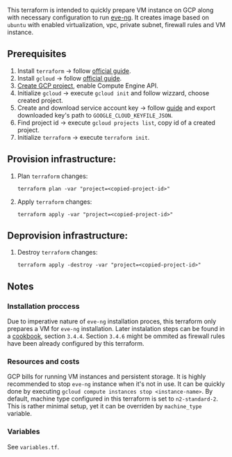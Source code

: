 This terraform is intended to quickly prepare VM instance on GCP along with necessary configuration to run [eve-ng](https://www.eve-ng.net/).
It creates image based on `ubuntu` with enabled virtualization, vpc, private subnet, firewall rules and VM instance.

## Prerequisites
1. Install `terraform` -> follow [official guide](https://developer.hashicorp.com/terraform/install).
2. Install `gcloud` -> follow [official guide](https://cloud.google.com/sdk/docs/install).
3. [Create GCP project](https://cloud.google.com/resource-manager/docs/creating-managing-projects), enable Compute Engine API.
4. Initialize `gcloud` -> execute `gcloud init` and follow wizzard, choose created project.
5. Create and download service account key -> follow [guide](https://cloud.google.com/iam/docs/keys-create-delete) and export downloaded key's path to `GOOGLE_CLOUD_KEYFILE_JSON`.
6. Find project id -> execute `gcloud projects list`, copy id of a created project.
7. Initialize `terraform` -> execute `terraform init`.

## Provision infrastructure:
1. Plan `terraform` changes:
   
    ```terraform plan -var "project=<copied-project-id>"```

2. Apply `terraform` changes:

    ```terraform apply -var "project=<copied-project-id>"```

## Deprovision infrastructure:
1. Destroy `terraform` changes:
    
    ```terraform apply -destroy -var "project=<copied-project-id>"```

## Notes
### Installation proccess
Due to imperative nature of `eve-ng` installation proces, this terraform only prepares a VM for `eve-ng` installation.
Later instalation steps can be found in a [cookbook](https://www.eve-ng.net/index.php/documentation/community-cookbook/), section `3.4.4`.
Section `3.4.6` might be ommited as firewall rules have been already configured by this terraform.

### Resources and costs
GCP bills for running VM instances and persistent storage. It is highly recommended to stop `eve-ng` instance when it's not in use.
It can be quickly done by executing `gcloud compute instances stop <instance-name>`.
By default, machine type configured in this terraform is set to `n2-standard-2`.
This is rather minimal setup, yet it can be overriden by `machine_type` variable.

### Variables
See `variables.tf`.